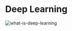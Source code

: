 # Deep Learning
![what-is-deep-learning](https://github.com/user-attachments/assets/c83148eb-2ead-4c4f-9c22-ab2d400d87f4)
